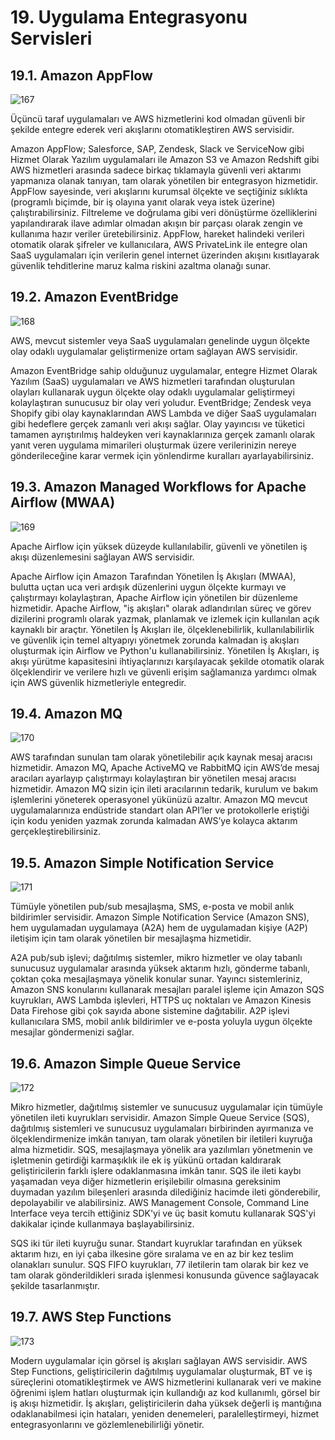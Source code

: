 ﻿# 19. Uygulama Entegrasyonu Servisleri
## 19.1. Amazon AppFlow
![167](https://github.com/fatihes1/AWS-ile-Bulut-Bilisimin-Temelleri/assets/54971670/fdf170c2-4344-4f83-900b-5649dc3823dd)

Üçüncü taraf uygulamaları ve AWS hizmetlerini kod olmadan güvenli bir şekilde entegre ederek veri akışlarını otomatikleştiren AWS servisidir. 

Amazon AppFlow; Salesforce, SAP, Zendesk, Slack ve ServiceNow gibi Hizmet Olarak Yazılım uygulamaları ile Amazon S3 ve Amazon Redshift gibi AWS hizmetleri arasında sadece birkaç tıklamayla güvenli veri aktarımı yapmanıza olanak tanıyan, tam olarak yönetilen bir entegrasyon hizmetidir. AppFlow sayesinde, veri akışlarını kurumsal ölçekte ve seçtiğiniz sıklıkta (programlı biçimde, bir iş olayına yanıt olarak veya istek üzerine) çalıştırabilirsiniz. Filtreleme ve doğrulama gibi veri dönüştürme özelliklerini yapılandırarak ilave adımlar olmadan akışın bir parçası olarak zengin ve kullanıma hazır veriler üretebilirsiniz. AppFlow, hareket halindeki verileri otomatik olarak şifreler ve kullanıcılara, AWS PrivateLink ile entegre olan SaaS uygulamaları için verilerin genel internet üzerinden akışını kısıtlayarak güvenlik tehditlerine maruz kalma riskini azaltma olanağı sunar.

## 19.2. Amazon EventBridge
![168](https://github.com/fatihes1/AWS-ile-Bulut-Bilisimin-Temelleri/assets/54971670/0008276c-79cb-4d4e-b3ea-9f8b4d131af6)

AWS, mevcut sistemler veya SaaS uygulamaları genelinde uygun ölçekte olay odaklı uygulamalar geliştirmenize ortam sağlayan AWS servisidir. 

Amazon EventBridge sahip olduğunuz uygulamalar, entegre Hizmet Olarak Yazılım (SaaS) uygulamaları ve AWS hizmetleri tarafından oluşturulan olayları kullanarak uygun ölçekte olay odaklı uygulamalar geliştirmeyi kolaylaştıran sunucusuz bir olay veri yoludur. EventBridge; Zendesk veya Shopify gibi olay kaynaklarından AWS Lambda ve diğer SaaS uygulamaları gibi hedeflere gerçek zamanlı veri akışı sağlar. Olay yayıncısı ve tüketici tamamen ayrıştırılmış haldeyken veri kaynaklarınıza gerçek zamanlı olarak yanıt veren uygulama mimarileri oluşturmak üzere verilerinizin nereye gönderileceğine karar vermek için yönlendirme kuralları ayarlayabilirsiniz.

## 19.3. Amazon Managed Workflows for Apache Airflow (MWAA)
![169](https://github.com/fatihes1/AWS-ile-Bulut-Bilisimin-Temelleri/assets/54971670/70c1e81d-9a3d-47c3-bf1f-a93cc2aab25a)

Apache Airflow için yüksek düzeyde kullanılabilir, güvenli ve yönetilen iş akışı düzenlemesini sağlayan AWS servisidir. 

Apache Airflow için Amazon Tarafından Yönetilen İş Akışları (MWAA), bulutta uçtan uca veri ardışık düzenlerini uygun ölçekte kurmayı ve çalıştırmayı kolaylaştıran, Apache Airflow için yönetilen bir düzenleme hizmetidir. Apache Airflow, "iş akışları" olarak adlandırılan süreç ve görev dizilerini programlı olarak yazmak, planlamak ve izlemek için kullanılan açık kaynaklı bir araçtır. Yönetilen İş Akışları ile, ölçeklenebilirlik, kullanılabilirlik ve güvenlik için temel altyapıyı yönetmek zorunda kalmadan iş akışları oluşturmak için Airflow ve Python'u kullanabilirsiniz. Yönetilen İş Akışları, iş akışı yürütme kapasitesini ihtiyaçlarınızı karşılayacak şekilde otomatik olarak ölçeklendirir ve verilere hızlı ve güvenli erişim sağlamanıza yardımcı olmak için AWS güvenlik hizmetleriyle entegredir.

## 19.4. Amazon MQ
![170](https://github.com/fatihes1/AWS-ile-Bulut-Bilisimin-Temelleri/assets/54971670/747481a4-dc50-4be9-9ebd-51fec3b8d877)

AWS tarafından sunulan tam olarak yönetilebilir açık kaynak mesaj aracısı hizmetidir. Amazon MQ, Apache ActiveMQ ve RabbitMQ için AWS’de mesaj aracıları ayarlayıp çalıştırmayı kolaylaştıran bir yönetilen mesaj aracısı hizmetidir. Amazon MQ sizin için ileti aracılarının tedarik, kurulum ve bakım işlemlerini yöneterek operasyonel yükünüzü azaltır. Amazon MQ mevcut uygulamalarınıza endüstride standart olan API’ler ve protokollerle eriştiği için kodu yeniden yazmak zorunda kalmadan AWS’ye kolayca aktarım gerçekleştirebilirsiniz.

## 19.5. Amazon Simple Notification Service
![171](https://github.com/fatihes1/AWS-ile-Bulut-Bilisimin-Temelleri/assets/54971670/d1181ead-32d8-4d3c-b5fb-e2600cd88d0f)

Tümüyle yönetilen pub/sub mesajlaşma, SMS, e-posta ve mobil anlık bildirimler servisidir. Amazon Simple Notification Service (Amazon SNS), hem uygulamadan uygulamaya (A2A) hem de uygulamadan kişiye (A2P) iletişim için tam olarak yönetilen bir mesajlaşma hizmetidir. 

A2A pub/sub işlevi; dağıtılmış sistemler, mikro hizmetler ve olay tabanlı sunucusuz uygulamalar arasında yüksek aktarım hızlı, gönderme tabanlı, çoktan çoka mesajlaşmaya yönelik konular sunar. Yayıncı sistemleriniz, Amazon SNS konularını kullanarak mesajları paralel işleme için Amazon SQS kuyrukları, AWS Lambda işlevleri, HTTPS uç noktaları ve Amazon Kinesis Data Firehose gibi çok sayıda abone sistemine dağıtabilir. A2P işlevi kullanıcılara SMS, mobil anlık bildirimler ve e-posta yoluyla uygun ölçekte mesajlar göndermenizi sağlar.

## 19.6. Amazon Simple Queue Service
![172](https://github.com/fatihes1/AWS-ile-Bulut-Bilisimin-Temelleri/assets/54971670/553673f0-9645-43e8-8585-e1c47018e148)

Mikro hizmetler, dağıtılmış sistemler ve sunucusuz uygulamalar için tümüyle yönetilen ileti kuyrukları servisidir. Amazon Simple Queue Service (SQS), dağıtılmış sistemleri ve sunucusuz uygulamaları birbirinden ayırmanıza ve ölçeklendirmenize imkân tanıyan, tam olarak yönetilen bir iletileri kuyruğa alma hizmetidir. SQS, mesajlaşmaya yönelik ara yazılımları yönetmenin ve işletmenin getirdiği karmaşıklık ile ek iş yükünü ortadan kaldırarak geliştiricilerin farklı işlere odaklanmasına imkân tanır. SQS ile ileti kaybı yaşamadan veya diğer hizmetlerin erişilebilir olmasına gereksinim duymadan yazılım bileşenleri arasında dilediğiniz hacimde ileti gönderebilir, depolayabilir ve alabilirsiniz. AWS Management Console, Command Line Interface veya tercih ettiğiniz SDK'yi ve üç basit komutu kullanarak SQS'yi dakikalar içinde kullanmaya başlayabilirsiniz. 

SQS iki tür ileti kuyruğu sunar. Standart kuyruklar tarafından en yüksek aktarım hızı, en iyi çaba ilkesine göre sıralama ve en az bir kez teslim olanakları sunulur. SQS FIFO kuyrukları, 77 iletilerin tam olarak bir kez ve tam olarak gönderildikleri sırada işlenmesi konusunda güvence sağlayacak şekilde tasarlanmıştır.

## 19.7. AWS Step Functions
![173](https://github.com/fatihes1/AWS-ile-Bulut-Bilisimin-Temelleri/assets/54971670/1ebb87a8-0e0f-4bf2-bbe0-6551158d2790)

Modern uygulamalar için görsel iş akışları sağlayan AWS servisidir. AWS Step Functions, geliştiricilerin dağıtılmış uygulamalar oluşturmak, BT ve iş süreçlerini otomatikleştirmek ve AWS hizmetlerini kullanarak veri ve makine öğrenimi işlem hatları oluşturmak için kullandığı az kod kullanımlı, görsel bir iş akışı hizmetidir. İş akışları, geliştiricilerin daha yüksek değerli iş mantığına odaklanabilmesi için hataları, yeniden denemeleri, paralelleştirmeyi, hizmet entegrasyonlarını ve gözlemlenebilirliği yönetir.
